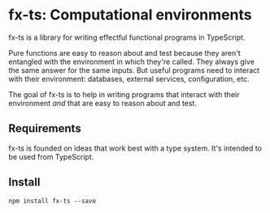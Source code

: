 # fx-ts: Computational environments

fx-ts is a library for writing effectful functional programs in TypeScript.

Pure functions are easy to reason about and test because they aren't entangled with the environment in which they're called.  They always give the same answer for the same inputs.  But useful programs need to interact with their environment: databases, external services, configuration, etc.

The goal of fx-ts is to help in writing programs that interact with their environment _and_ that are easy to reason about and test.

## Requirements

fx-ts is founded on ideas that work best with a type system.  It's intended to be used from TypeScript.

## Install

```
npm install fx-ts --save
```



